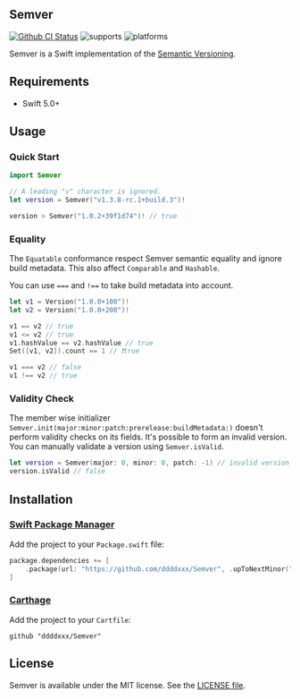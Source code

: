 ## Semver

[![Github CI Status](https://github.com/ddddxxx/Semver/workflows/CI/badge.svg)](https://github.com/ddddxxx/Semver/actions)
![supports](https://img.shields.io/badge/supports-Swift_PM%20%7C%20Carthage-brightgreen.svg)
![platforms](https://img.shields.io/badge/platforms-Linux%20%7C%20macOS%20%7C%20iOS%20%7C%20tvOS%20%7C%20watchOS-lightgrey.svg)

Semver is a Swift implementation of the [Semantic Versioning](http://semver.org/).

## Requirements

- Swift 5.0+

## Usage

### Quick Start

```swift
import Semver

// A leading "v" character is ignored.
let version = Semver("v1.3.8-rc.1+build.3")!

version > Semver("1.0.2+39f1d74")! // true
```

### Equality

The `Equatable` conformance respect Semver semantic equality and ignore build metadata. This also affect `Comparable` and `Hashable`.

You can use `===` and `!==` to take build metadata into account.

```swift
let v1 = Version("1.0.0+100")!
let v2 = Version("1.0.0+200")!

v1 == v2 // true
v1 <= v2 // true
v1.hashValue == v2.hashValue // true
Set([v1, v2]).count == 1 // ❗️true

v1 === v2 // false
v1 !== v2 // true
```

### Validity Check

The member wise initializer `Semver.init(major:minor:patch:prerelease:buildMetadata:)` doesn't perform validity checks on its fields. It's possible to form an invalid version. You can manually validate a version using `Semver.isValid`.

```swift
let version = Semver(major: 0, minor: 0, patch: -1) // invalid version 0.0.-1
version.isValid // false
```

## Installation

### [Swift Package Manager](https://github.com/apple/swift-package-manager)

Add the project to your `Package.swift` file:

```swift
package.dependencies += [
    .package(url: "https://github.com/ddddxxx/Semver", .upToNextMinor("0.2.0"))
]
```

### [Carthage](https://github.com/Carthage/Carthage)

Add the project to your `Cartfile`:

```
github "ddddxxx/Semver"
```

## License

Semver is available under the MIT license. See the [LICENSE file](LICENSE).
